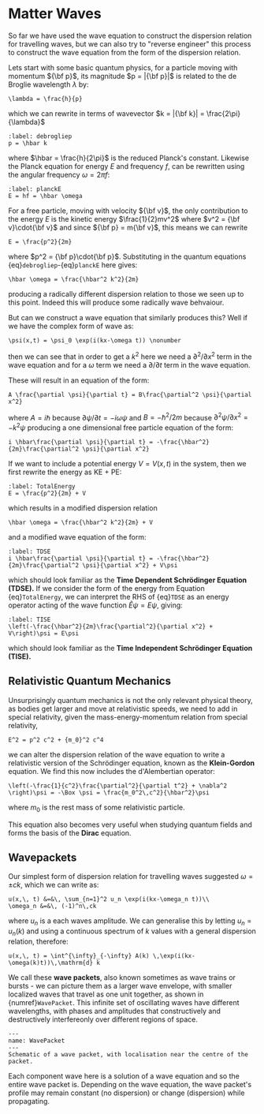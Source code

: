 # Matter Waves

So far we have used the wave equation to construct the dispersion relation for travelling waves, but we can also try to 
"reverse engineer" this process to construct the wave equation from the form of the dispersion relation.  

Lets start with some basic quantum physics, for a particle moving with momentum ${\bf p}$, its magnitude $p = |{\bf p}|$ 
is related to the de Broglie wavelength $\lambda$ by:
```{math}
\lambda = \frac{h}{p} 
```
which we can rewrite in terms of wavevector $k = |{\bf k}| = \frac{2\pi}{\lambda}$
```{math}
:label: debrogliep
p = \hbar k
```
where $\hbar = \frac{h}{2\pi}$ is the reduced Planck's constant.  Likewise the Planck equation for energy $E$ and 
frequency $f$, can be rewritten using the angular frequency $\omega = 2 \pi f$:
```{math}
:label: planckE
E = hf = \hbar \omega

```
For a free particle, moving with velocity ${\bf v}$, the only contribution to the energy $E$ is the kinetic energy 
$\frac{1}{2}mv^2$ where $v^2 = {\bf v}\cdot{\bf v}$ and since ${\bf p} = m{\bf v}$, this means we can rewrite 
```{math}
E = \frac{p^2}{2m}
```
where $p^2 = {\bf p}\cdot{\bf p}$.  Substituting in the quantum equations {eq}`debrogliep`-{eq}`planckE` here gives:
```{math}
\hbar \omega = \frac{\hbar^2 k^2}{2m}
```
producing a radically different dispersion relation to those we seen up to this point. Indeed this will produce some radically 
wave behvaiour.

But can we construct a wave equation that similarly produces this? Well if we have the complex form of wave as:
```{math}
\psi(x,t) = \psi_0 \exp(i(kx-\omega t)) \nonumber
```
then we can see that in order to get a $k^2$ here we need a $\partial^2/\partial x^2$ term in the wave equation 
and for a $\omega$ term we need a $\partial/\partial t$ term in the wave equation.  

These will result in an equation of the form:
```{math}
A \frac{\partial \psi}{\partial t} = B\frac{\partial^2 \psi}{\partial x^2}
```
where $A = i \hbar$ because $\partial \psi/\partial t = -i\omega \psi$ and $B = -\hbar^2/2m$ 
because $\partial^2 \psi/\partial x^2 = -k^2 \psi$ producing a one dimensional free particle equation of the form:
```{math}
i \hbar\frac{\partial \psi}{\partial t} = -\frac{\hbar^2}{2m}\frac{\partial^2 \psi}{\partial x^2}
```
If we want to include a potential energy $V = V(x,t)$ in the system, then we first rewrite the energy as KE + PE:
```{math}
:label: TotalEnergy
E = \frac{p^2}{2m} + V
```
which results in a modified dispersion relation
```{math}
\hbar \omega = \frac{\hbar^2 k^2}{2m} + V
```
and a modified wave equation of the form:
```{math}
:label: TDSE
i \hbar\frac{\partial \psi}{\partial t} = -\frac{\hbar^2}{2m}\frac{\partial^2 \psi}{\partial x^2} + V\psi
```
which should look familiar as the <b>Time Dependent Schrödinger Equation (TDSE).</b>  If we consider the form of the energy
from Equation {eq}`TotalEnergy`, we can interpret the RHS of {eq}`TDSE` as an energy operator acting of the wave function $\hat{E}\psi = E\psi$, 
giving:
```{math}
:label: TISE
\left(-\frac{\hbar^2}{2m}\frac{\partial^2}{\partial x^2} + V\right)\psi = E\psi
```
which should look familiar as the <b>Time Independent Schrödinger Equation (TISE).</b> 

## Relativistic Quantum Mechanics
Unsurprisingly quantum mechanics is not the only relevant physical theory, as bodies get larger and move at relativistic speeds, we need to add in
special relativity, given the mass-energy-momentum relation from special relativity, 
```{math} 
E^2 = p^2 c^2 + {m_0}^2 c^4
```
we can alter the dispersion relation of the wave equation to write a relativistic version of the Schrödinger equation, known as the <b>Klein-Gordon</b> equation.
We find this now includes the d'Alembertian operator:
```{math}
\left(-\frac{1}{c^2}\frac{\partial^2}{\partial t^2} + \nabla^2 \right)\psi = -\Box \psi = \frac{m_0^2\,c^2}{\hbar^2}\psi
``` 
where $m_0$ is the rest mass of some relativistic particle.  

This equation also becomes very useful when studying quantum fields and forms the basis of the <b>Dirac</b> equation.

## Wavepackets
Our simplest form of dispersion relation for travelling waves suggested $\omega = \pm ck$, which we can write as:
```{math}
u(x,\, t) &=&\, \sum_{n=1}^2 u_n \exp(i(kx-\omega_n t))\\
\omega_n &=&\, (-1)^n\,ck 
```
where $u_n$ is a each waves amplitude.  We can generalise this by letting $u_n = u_n(k)$ and using a continuous spectrum of $k$ values with a general
dispersion relation, therefore:

```{math}
u(x,\, t) = \int^{\infty}_{-\infty} A(k) \,\exp(i(kx-\omega(k)t))\,\mathrm{d} k
```

We call these <b>wave packets</b>, also known sometimes as wave trains or bursts - we can picture them as a larger wave envelope, with smaller localized waves 
that travel as one unit together, as shown in {numref}`WavePacket`.  This infinite set of oscillating waves have different wavelengths, with phases 
and amplitudes that constructively and destructively interfereonly over different regions of space.

```{figure} ../figures/WavePacket.png
---
name: WavePacket
---
Schematic of a wave packet, with localisation near the centre of the packet.
```
Each component wave here is a solution of a wave equation and so the entire wave packet is.  Depending on the wave equation, 
the wave packet's profile may remain constant (no dispersion) or change (dispersion) while propagating. 




